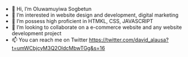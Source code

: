 - 👋 Hi, I’m Oluwamuyiwa Sogbetun
- 👀 I’m interested in website design and development, digital marketing
- 🌱 I’m possess high proficient in HTMKL, CSS, JAVASCRIPT 
- 💞️ I’m looking to collaborate on a e-commerce website and any website development project
- 📫 You can reach me on Twitter https://twitter.com/david_alausa?t=umWCbjcyM3Q2OldcMbwTGg&s=16

<!---
Dmayor22/Dmayor22 is a ✨ special ✨ repository because its `README.md` (this file) appears on your GitHub profile.
You can click the Preview link to take a look at your changes.
--->
